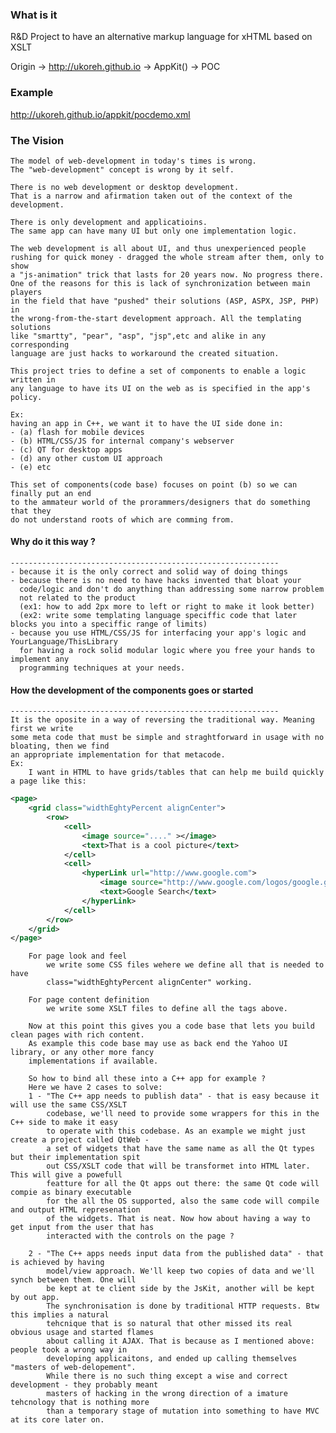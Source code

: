 
### What is it
R&D Project to have an alternative markup language for xHTML based on XSLT

Origin -> http://ukoreh.github.io -> AppKit() -> POC

### Example
http://ukoreh.github.io/appkit/pocdemo.xml

### The Vision
	The model of web-development in today's times is wrong.
    The "web-development" concept is wrong by it self.
    
    There is no web development or desktop development.
    That is a narrow and afirmation taken out of the context of the development.
    
    There is only development and applicatioins.
    The same app can have many UI but only one implementation logic.

    The web development is all about UI, and thus unexperienced people
    rushing for quick money - dragged the whole stream after them, only to show 
    a "js-animation" trick that lasts for 20 years now. No progress there.
    One of the reasons for this is lack of synchronization between main players
    in the field that have "pushed" their solutions (ASP, ASPX, JSP, PHP) in 
    the wrong-from-the-start development approach. All the templating solutions 
    like "smartty", "pear", "asp", "jsp",etc and alike in any corresponding 
    language are just hacks to workaround the created situation.

    This project tries to define a set of components to enable a logic written in
    any language to have its UI on the web as is specified in the app's policy.
    
    Ex:
    having an app in C++, we want it to have the UI side done in:
    - (a) flash for mobile devices
    - (b) HTML/CSS/JS for internal company's webserver
    - (c) QT for desktop apps
    - (d) any other custom UI approach
    - (e) etc

    This set of components(code base) focuses on point (b) so we can finally put an end
    to the ammateur world of the prorammers/designers that do something that they 
    do not understand roots of which are comming from.

#### Why do it this way ?
    ------------------------------------------------------------
    - because it is the only correct and solid way of doing things
    - because there is no need to have hacks invented that bloat your 
      code/logic and don't do anything than addressing some narrow problem 
      not related to the product
      (ex1: how to add 2px more to left or right to make it look better)
      (ex2: write some templating language speciffic code that later blocks you into a speciffic range of limits)
    - because you use HTML/CSS/JS for interfacing your app's logic and YourLanguage/ThisLibrary 
      for having a rock solid modular logic where you free your hands to implement any 
      programming techniques at your needs.
      
      
#### How the development of the components goes or started
    ------------------------------------------------------------
    It is the oposite in a way of reversing the traditional way. Meaning first we write
    some meta code that must be simple and straghtforward in usage with no bloating, then we find
    an appropriate implementation for that metacode.
    Ex:
        I want in HTML to have grids/tables that can help me build quickly a page like this:

```xml
<page>
	<grid class="widthEghtyPercent alignCenter">
		<row>
			<cell>
				<image source="...." ></image>
				<text>That is a cool picture</text>
			</cell>
			<cell>
				<hyperLink url="http://www.google.com">
					<image source="http://www.google.com/logos/google.gif" ></image>
					<text>Google Search</text>
				</hyperLink>
			</cell>
		</row>
	</grid>
</page>
```

		For page look and feel
            we write some CSS files wehere we define all that is needed to have 
            class="widthEghtyPercent alignCenter" working.
        
        For page content definition 
            we write some XSLT files to define all the tags above.

        Now at this point this gives you a code base that lets you build clean pages with rich content.
        As example this code base may use as back end the Yahoo UI library, or any other more fancy 
        implementations if available.
        
        So how to bind all these into a C++ app for example ?
        Here we have 2 cases to solve:
        1 - "The C++ app needs to publish data" - that is easy because it will use the same CSS/XSLT 
            codebase, we'll need to provide some wrappers for this in the C++ side to make it easy 
            to operate with this codebase. As an example we might just create a project called QtWeb - 
            a set of widgets that have the same name as all the Qt types but their implementation spit 
            out CSS/XSLT code that will be transformet into HTML later. This will give a powefull 
            featture for all the Qt apps out there: the same Qt code will compie as binary executable 
            for the all the OS supported, also the same code will compile and output HTML represenation 
            of the widgets. That is neat. Now how about having a way to get input from the user that has 
            interacted with the controls on the page ?
            
        2 - "The C++ apps needs input data from the published data" - that is achieved by having 
            model/view approach. We'll keep two copies of data and we'll synch between them. One will 
            be kept at te client side by the JsKit, another will be kept by out app. 
            The synchronisation is done by traditional HTTP requests. Btw this implies a natural 
            tehcnique that is so natural that other missed its real obvious usage and started flames 
            about calling it AJAX. That is because as I mentioned above: people took a wrong way in 
            developing applicaitons, and ended up calling themselves "masters of web-delopement". 
            While there is no such thing except a wise and correct development - they probably meant 
            masters of hacking in the wrong direction of a imature tehcnology that is nothing more 
            than a temporary stage of mutation into something to have MVC at its core later on.
